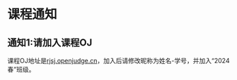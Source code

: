 # 课程通知

## 通知1:请加入课程OJ

课程OJ地址是[rjsj.openjudge.cn](http://rjsj.openjudge.cn)，加入后请修改昵称为姓名-学号，并加入“2024春”班级。
